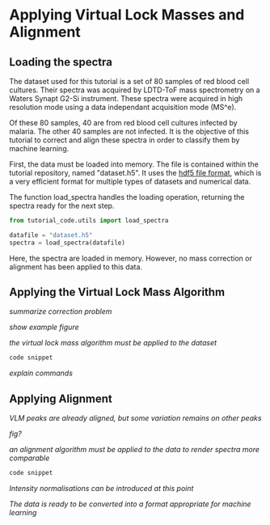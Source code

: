 # Applying Virtual Lock Masses and Alignment

## Loading the spectra

The dataset used for this tutorial is a set of 80 samples of red blood cell cultures. 
Their spectra was acquired by LDTD-ToF mass spectrometry on a Waters Synapt G2-Si instrument. 
These spectra were acquired in high resolution mode using a data independant acquisition mode (MS^e).

Of these 80 samples, 40 are from red blood cell cultures infected by malaria. 
The other 40 samples are not infected. It is the objective of this tutorial to correct and align these spectra in order to classify them by machine learning.

First, the data must be loaded into memory. The file is contained within the tutorial repository, named "dataset.h5". 
It uses the [hdf5 file format](https://en.wikipedia.org/wiki/Hierarchical_Data_Format), which is a very efficient format for multiple types of datasets and numerical data.

The function load_spectra handles the loading operation, returning the spectra ready for the next step.

```python
from tutorial_code.utils import load_spectra

datafile = "dataset.h5"
spectra = load_spectra(datafile)
```
Here, the spectra are loaded in memory. 
However, no mass correction or alignment has been applied to this data.

## Applying the Virtual Lock Mass Algorithm

*summarize correction problem*

*show example figure*

*the virtual lock mass algorithm must be applied to the dataset*

```python
code snippet
```

*explain commands*

## Applying Alignment

*VLM peaks are already aligned, but some variation remains on other peaks*

*fig?*

*an alignment algorithm must be applied to the data to render spectra more comparable*

```python
code snippet
```

*Intensity normalisations can be introduced at this point*

*The data is ready to be converted into a format appropriate for machine learning*
